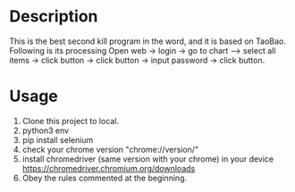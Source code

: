 # Description
This is the best second kill program in the word, 
and it is based on TaoBao.
Following is its processing
Open web -> login -> go to chart --> select all items
-> click button -> click button -> input password ->
click button.

# Usage
1. Clone this project to local.
2. python3 env
3. pip install selenium
4. check your chrome version "chrome://version/"
5. install chromedriver (same version with your chrome) in your device  https://chromedriver.chromium.org/downloads  
6. Obey the rules commented at the beginning.
